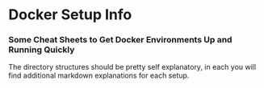 # Docker Setup Info
### Some Cheat Sheets to Get Docker Environments Up and Running Quickly
The directory structures should be pretty self explanatory, in each you will find additional markdown explanations for each setup.
